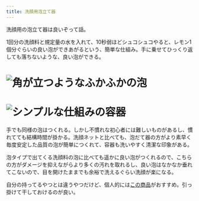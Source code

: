 ```yaml
---
title: 洗顔用泡立て器
---
```

洗顔用の泡立て器は良いぞって話。

1回分の洗顔料と規定量の水を入れて、10秒弱ほどシュコシュコやると、レモン1個分ぐらいの良い泡ができあがるという、簡単な仕組み。手に乗せてひっくり返しても落ちないような、良い泡ができる。

![](https://lh3.googleusercontent.com/oNXyqCfuh-NY51U1dn6WypbO2TL1xtVcc1oymXYzDEBPAvOu_QYwbbvQsQK3ZsVOWrTJAahxUYo2knEPG17qvMiC0Z--Q1Sb4tm4rCKSr5G0n00ZYBrfeYWekGTm-PCp1IYtpwFpZJ4lPloOs41HlkCPongpBt8wcDi1YDCcdAJbg-uDgIioAef5VvfU "角が立つようなふかふかの泡")
===================================================================================================================================================================================================================================================

![](https://lh3.googleusercontent.com/WtSLnibrZ7kJK2CBTD-6FKb7kHrJ_uL7fIIrVGLb08luzwAbD-wmxyzRiF36DeWZuXJYnfOGS8r7S98xNuHsXMkjU3or2--oFzeJMWltJbn0A6uBaYhD671ofkArCwNGE74dSecs1yF8P05_r-KTRg_uRWdHLJcCgMnQej0KOrx9E5xYdNKnPHXf4l9m "シンプルな仕組みの容器")
=================================================================================================================================================================================================================================================

手でも同様の泡はつくれる。しかし不慣れな初心者には難しいものがあるし、慣れてても結構時間が掛かる。洗顔ネットと比べても、泡だて器の方がより素早く毎度安定した品質の泡が簡単につくれて、容器も洗いやすく清潔な印象がある。

泡タイプで出てくる洗顔料の泡に比べても遥かに良い泡がつくれるので、こちらの方がダメージを抑えながらより多くの汚れを取れるし、良い泡はなかなか垂れてこないので、目を開けたままでも余裕で洗えるぐらい洗顔が楽になる。

自分の持ってるやつとは違うやつだけど、個人的には[この商品](https://www.amazon.co.jp/dp/B09KMP9GDN)がおすすめ。引っ掛けて干しておけるのが良い。
